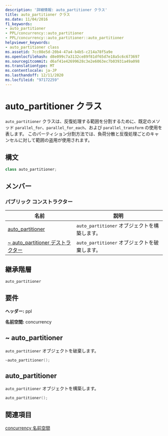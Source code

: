 ```yaml
---
description: '詳細情報: auto_partitioner クラス'
title: auto_partitioner クラス
ms.date: 11/04/2016
f1_keywords:
- auto_partitioner
- PPL/concurrency::auto_partitioner
- PPL/concurrency::auto_partitioner::auto_partitioner
helpviewer_keywords:
- auto_partitioner class
ms.assetid: 7cc08e5d-20b4-47a4-b4b5-c214a78f5a9e
ms.openlocfilehash: d8e099c7a3132ce89f81df65d7e18a5c6c673697
ms.sourcegitcommit: d6af41e42699628c3e2e6063ec7b03931a49a098
ms.translationtype: MT
ms.contentlocale: ja-JP
ms.lasthandoff: 12/11/2020
ms.locfileid: "97172259"
---
```

# <a name="auto_partitioner-class"></a>auto_partitioner クラス

`auto_partitioner` クラスは、反復処理する範囲を分割するために、既定のメソッド `parallel_for`、`parallel_for_each`、および `parallel_transform` の使用を表します。 このパーティション分割方法では、負荷分散と反復処理ごとのキャンセルに対して範囲の盗用が使用されます。

## <a name="syntax"></a>構文

```cpp
class auto_partitioner;
```

## <a name="members"></a>メンバー

### <a name="public-constructors"></a>パブリック コンストラクター

|名前|説明|
|----------|-----------------|
|[auto_partitioner](#ctor)|`auto_partitioner` オブジェクトを構築します。|
|[~ auto_partitioner デストラクター](#dtor)|`auto_partitioner` オブジェクトを破棄します。|

## <a name="inheritance-hierarchy"></a>継承階層

`auto_partitioner`

## <a name="requirements"></a>要件

**ヘッダー:** ppl

**名前空間:** concurrency

## <a name="auto_partitioner"></a><a name="dtor"></a> ~ auto_partitioner

`auto_partitioner` オブジェクトを破棄します。

```cpp
~auto_partitioner();
```

## <a name="auto_partitioner"></a><a name="ctor"></a> auto_partitioner

`auto_partitioner` オブジェクトを構築します。

```cpp
auto_partitioner();
```

## <a name="see-also"></a>関連項目

[concurrency 名前空間](concurrency-namespace.md)
